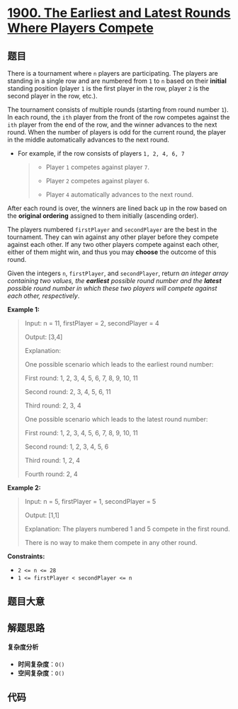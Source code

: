 # [1900. The Earliest and Latest Rounds Where Players Compete](https://leetcode.com/problems/the-earliest-and-latest-rounds-where-players-compete/)

## 题目

There is a tournament where `n` players are participating. The players are
standing in a single row and are numbered from `1` to `n` based on their
**initial** standing position (player `1` is the first player in the row,
player `2` is the second player in the row, etc.).

The tournament consists of multiple rounds (starting from round number `1`).
In each round, the `ith` player from the front of the row competes against the
`ith` player from the end of the row, and the winner advances to the next
round. When the number of players is odd for the current round, the player in
the middle automatically advances to the next round.

- For example, if the row consists of players `1, 2, 4, 6, 7`
  > - Player `1` competes against player `7`.
  >
  > - Player `2` competes against player `6`.
  >
  > - Player `4` automatically advances to the next round.

After each round is over, the winners are lined back up in the row based on
the **original ordering** assigned to them initially (ascending order).

The players numbered `firstPlayer` and `secondPlayer` are the best in the
tournament. They can win against any other player before they compete against
each other. If any two other players compete against each other, either of
them might win, and thus you may **choose** the outcome of this round.

Given the integers `n`, `firstPlayer`, and `secondPlayer`, return _an integer
array containing two values, the **earliest** possible round number and the
**latest** possible round number in which these two players will compete
against each other, respectively_.

**Example 1:**

> Input: n = 11, firstPlayer = 2, secondPlayer = 4
>
> Output: [3,4]
>
> Explanation:
>
> One possible scenario which leads to the earliest round number:
>
> First round: 1, 2, 3, 4, 5, 6, 7, 8, 9, 10, 11
>
> Second round: 2, 3, 4, 5, 6, 11
>
> Third round: 2, 3, 4
>
> One possible scenario which leads to the latest round number:
>
> First round: 1, 2, 3, 4, 5, 6, 7, 8, 9, 10, 11
>
> Second round: 1, 2, 3, 4, 5, 6
>
> Third round: 1, 2, 4
>
> Fourth round: 2, 4

**Example 2:**

> Input: n = 5, firstPlayer = 1, secondPlayer = 5
>
> Output: [1,1]
>
> Explanation: The players numbered 1 and 5 compete in the first round.
>
> There is no way to make them compete in any other round.

**Constraints:**

- `2 <= n <= 28`
- `1 <= firstPlayer < secondPlayer <= n`

## 题目大意

## 解题思路

#### 复杂度分析

- **时间复杂度**：`O()`
- **空间复杂度**：`O()`

## 代码

```javascript

```
